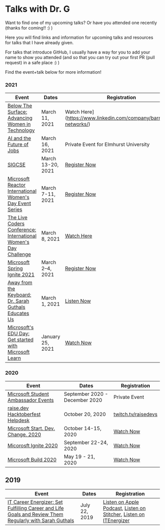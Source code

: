 # Talks with Dr. G

Want to find one of my upcoming talks? Or have you attended one recently (thanks for coming!! :) ) 

Here you will find links and information for upcoming talks and resources for talks that I have already given. 

For talks that introduce GitHub, I usually have a way for you to add your name to show you attended (and so that you can try out your first PR (pull request) in a safe place :) )

Find the event+talk below for more information!

### 2021

| Event | Dates | Registration |
|-------|-------| ------------ |
| [Below The Surface: Advancing Women in Technology](https://github.com/sguthals/talkswithdrg/blob/main/2021/barracuda/README.md) | March 11, 2021 | Watch Here](https://www.linkedin.com/company/barracuda-networks/) |
| [AI and the Future of Jobs](https://github.com/sguthals/talkswithdrg/blob/main/2021/elmhurst/README.md) | March 16, 2021 | Private Event for Elmhurst University |
| [SIGCSE](https://github.com/sguthals/talkswithdrg/blob/main/2021/sigcse/README.md) | March 13-20, 2021 | [Register Now](http://www.sigcse2021.sigcse.org/) |
| [Microsoft Reactor International Women's Day Event Series](https://github.com/sguthals/talkswithdrg/blob/main/2021/reactor-iwd/README.md) | March 7-11, 2021 | [Register Now](https://developer.microsoft.com/reactor/eventseries/iwd) |
| [The Live Coders Conference: International Women's Day Challenge](https://github.com/sguthals/talkswithdrg/blob/main/2021/live-coders-iwd/README.md) | March 8, 2021 | [Watch Here](https://livecoders.dev/conference/) |
| [Microsoft Spring Ignite 2021](https://github.com/sguthals/talkswithdrg/blob/main/2021/spring-ignite/README.md) | March 2–4, 2021 | [Register Now](https://myignite.microsoft.com/home) |
| [Away from the Keyboard: Dr. Sarah Guthals Educates Us](https://github.com/sguthals/talkswithdrg/blob/main/2021/aftk/README.md) | March 1, 2021 | [Listen Now](http://awayfromthekeyboard.com/2021/03/01/episode-78-dr-sarah-guthals-educates-us/) |
| [Microsoft's EDU Day: Get started with Microsoft Learn](https://github.com/sguthals/talkswithdrg/blob/main/2021/EDUDay/README.md) | January 25, 2021 | [Watch Now](https://microsoftedu.eventbuilder.com/event/36512) |


### 2020

| Event | Dates | Registration |
|-------|-------| ------------ |
| [Microsoft Student Ambassador Events](https://github.com/sguthals/talkswithdrg/blob/main/2020/msa/README.md) | September 2020 - December 2020 | Private Event |
| [raise.dev Hacktoberfest Helpdesk](https://github.com/sguthals/talkswithdrg/blob/main/2020/raise-dev/README.md) | October 20, 2020 | [twitch.tv/raisedevs](https://www.twitch.tv/raisedevs) |
| [Microsoft Start. Dev. Change. 2020](https://github.com/sguthals/talkswithdrg/blob/main/2020/start-dev-change/README.md) | October 14-15, 2020 | [Watch Now](https://www.youtube.com/playlist?list=PLlrxD0HtieHhn8drYx69o76YsJmA7T1lD) |
| [Micorosft Ignite 2020](https://github.com/sguthals/talkswithdrg/blob/main/2020/ignite/README.md) | September 22-24, 2020 | [Watch Now](https://www.youtube.com/c/MicrosoftIgnite/playlists?view=50&sort=dd&shelf_id=1) |
| [Microsoft Build 2020](https://github.com/sguthals/talkswithdrg/blob/main/2020/build/README.md) | May 19 - 21, 2020 | [Watch Now](https://www.youtube.com/watch?v=S_wNRx7f7rU&list=PLFPUGjQjckXEiPiW868RGBYYHXhBCGLng) |

## 2019

| Event | Dates | Registration |
|-------|-------| ------------ |
| [IT Career Energizer: Set Fulfilling Career and Life Goals and Review Them Regularly with Sarah Guthals](https://github.com/sguthals/talkswithdrg/blob/main/2019/itenergizer/README.md) | July 22, 2019 | [Listen on Apple Podcast](https://podcasts.apple.com/gb/podcast/set-fulfilling-career-life-goals-review-them-regularly/id1231387865?i=1000444995402), [Listen on Stitcher](https://www.stitcher.com/show/it-career-energizer/episode/set-fulfilling-career-and-life-goals-and-review-them-regularly-with-sarah-guthals-62708329), [Listen on ITEnergizer](https://www.itcareerenergizer.com/e193) |